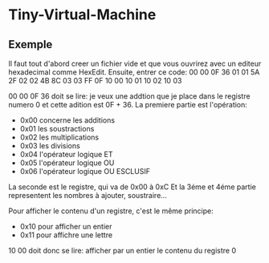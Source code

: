 # Tiny-Virtual-Machine
Exemple
-------
Il faut tout d'abord creer un fichier vide et que vous ouvrirez avec un editeur hexadecimal comme HexEdit. 
Ensuite, entrer ce code: 00 00 0F 36 01 01 5A 2F 02 02 4B 8C 03 03 FF 0F 10 00 10 01 10 02 10 03

00 00 0F 36 doit se lire: je veux une addtion que je place dans le registre numero 0 et cette adition est 0F + 36. 
La premiere partie est l'opération: 
 - 0x00 concerne les additions
 - 0x01 les soustractions
 - 0x02 les multiplications
 - 0x03 les divisions
 - 0x04 l'opérateur logique ET
 - 0x05 l'opérateur logique OU
 - 0x06 l'opérateur logique OU ESCLUSIF

La seconde est le registre, qui va de 0x00 à 0xC
Et la 3éme et 4éme partie representent les nombres à ajouter, soustraire...

Pour afficher le contenu d'un registre, c'est le même principe:
 - 0x10 pour afficher un entier
 - 0x11 pour affichre une lettre

10 00 doit donc se lire: afficher par un entier le contenu du registre 0
